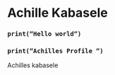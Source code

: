 # Achille Kabasele

### ```print(“Hello world“)```

### ```print(“Achilles Profile “)```

Achilles kabasele 

